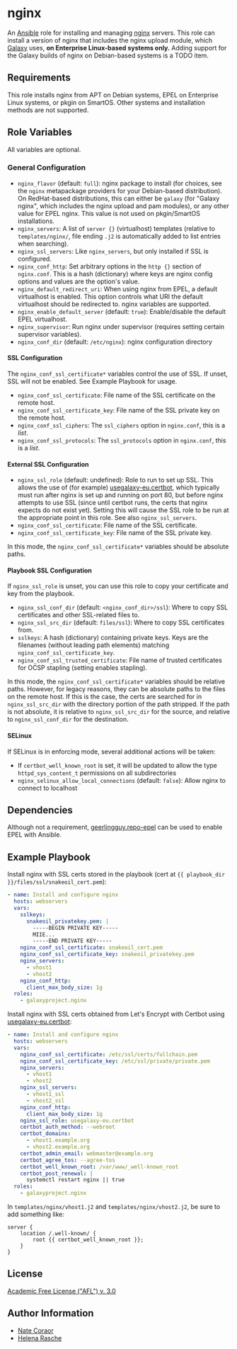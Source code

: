 nginx
=====

An [Ansible][ansible] role for installing and managing [nginx][nginx] servers.
This role can install a version of nginx that includes the nginx upload module,
which [Galaxy][galaxy] uses, **on Enterprise Linux-based systems only.** Adding
support for the Galaxy builds of nginx on Debian-based systems is a TODO item.

[ansible]: http://www.ansible.com/
[nginx]: http://nginx.org/
[galaxy]: http://galaxyproject.org/

Requirements
------------

This role installs nginx from APT on Debian systems, EPEL on Enterprise Linux
systems, or pkgin on SmartOS.  Other systems and installation methods are not
supported.

Role Variables
--------------

All variables are optional.

### General Configuration

- `nginx_flavor` (default: `full`): nginx package to install (for choices, see the `nginx` metapackage providers for
  your Debian-based distribution). On RedHat-based distributions, this can either be `galaxy` (for "Galaxy nginx", which
  includes the nginx upload and pam modules), or any other value for EPEL nginx. This value is not used on pkgin/SmartOS
  installations.
- `nginx_servers`: A list of `server {}` (virtualhost) templates (relative to `templates/nginx/`, file ending `.j2` is
  automatically added to list entries when searching).
- `nginx_ssl_servers`: Like `nginx_servers`, but only installed if SSL is configured.
- `nginx_conf_http`: Set arbitrary options in the `http {}` section of `nginx.conf`. This is a hash (dictionary) where
  keys are nginx config options and values are the option's value.
- `nginx_default_redirect_uri`: When using nginx from EPEL, a default virtualhost is enabled. This option controls what
  URI the default virtualhost should be redirected to. nginx variables are supported.
- `nginx_enable_default_server` (default: `true`): Enable/disable the default EPEL virtualhost.
- `nginx_supervisor`: Run nginx under supervisor (requires setting certain supervisor variables).
- `nginx_conf_dir` (default: `/etc/nginx`): nginx configuration directory

#### SSL Configuration

The `nginx_conf_ssl_certificate*` variables control the use of SSL. If unset, SSL will not be enabled. See Example
Playbook for usage.

- `nginx_conf_ssl_certificate`: File name of the SSL certificate on the remote host.
- `nginx_conf_ssl_certificate_key`: File name of the SSL private key on the remote host.
- `nginx_conf_ssl_ciphers`: The `ssl_ciphers` option in `nginx.conf`, this is a *list*.
- `nginx_conf_ssl_protocols`: The `ssl_protocols` option in `nginx.conf`, this is a *list*.

#### External SSL Configuration

- `nginx_ssl_role` (default: undefined): Role to run to set up SSL. This allows the use of (for example)
  [usegalaxy-eu.certbot][usegalaxy-eu-certbot], which typically must run after nginx is set up and running on port 80,
  but before nginx attempts to use SSL (since until certbot runs, the certs that nginx expects do not exist yet).
  Setting this will cause the SSL role to be run at the appropriate point in this role. See also `nginx_ssl_servers`.
- `nginx_conf_ssl_certificate`: File name of the SSL certificate.
- `nginx_conf_ssl_certificate_key`: File name of the SSL private key.

In this mode, the `nginx_conf_ssl_certificate*` variables should be absolute paths.

[usegalaxy-eu-certbot]: https://github.com/usegalaxy-eu/ansible-certbot/

#### Playbook SSL Configuration

If `nginx_ssl_role` is unset, you can use this role to copy your certificate and key from the playbook.

- `nginx_ssl_conf_dir` (default: `<nginx_conf_dir>/ssl`): Where to copy SSL certificates and other SSL-related files to.
- `nginx_ssl_src_dir` (default: `files/ssl`): Where to copy SSL certificates from.
- `sslkeys`: A hash (dictionary) containing private keys. Keys are the filenames (without leading path elements) matching
  `nginx_conf_ssl_certificate_key`.
- `nginx_conf_ssl_trusted_certificate`: File name of trusted certificates for OCSP stapling (setting enables stapling).

In this mode, the `nginx_conf_ssl_certificate*` variables should be relative paths. However, for legacy reasons, they
can be absolute paths to the files on the remote host. If this is the case, the certs are searched for in
`nginx_ssl_src_dir` with the directory portion of the path stripped. If the path is not absolute, it is relative to
`nginx_ssl_src_dir` for the source, and relative to `nginx_ssl_conf_dir` for the destination.

#### SELinux

If SELinux is in enforcing mode, several additional actions will be taken:

- If `certbot_well_known_root` is set, it will be updated to allow the type `httpd_sys_content_t` permissions on all subdirectories
- `nginx_selinux_allow_local_connections` (default: `false`): Allow nginx to connect to localhost

Dependencies
------------

Although not a requirement, [geerlingguy.repo-epel][repo-epel] can be used to enable EPEL with Ansible.

[repo-epel]: https://galaxy.ansible.com/geerlingguy/repo-epel/

Example Playbook
----------------

Install nginx with SSL certs stored in the playbook (cert at `{{ playbook_dir }}/files/ssl/snakeoil_cert.pem`):

```yaml
- name: Install and configure nginx
  hosts: webservers
  vars:
    sslkeys:
      snakeoil_privatekey.pem: |
        -----BEGIN PRIVATE KEY-----
        MIIE...
        -----END PRIVATE KEY-----
    nginx_conf_ssl_certificate: snakeoil_cert.pem
    nginx_conf_ssl_certificate_key: snakeoil_privatekey.pem
    nginx_servers:
      - vhost1
      - vhost2
    nginx_conf_http:
      client_max_body_size: 1g
  roles:
    - galaxyproject.nginx
```

Install nginx with SSL certs obtained from Let's Encrypt with Certbot using [usegalaxy-eu.certbot][usegalaxy-eu-certbot]:

```yaml
- name: Install and configure nginx
  hosts: webservers
  vars:
    nginx_conf_ssl_certificate: /etc/ssl/certs/fullchain.pem
    nginx_conf_ssl_certificate_key: /etc/ssl/private/private.pem
    nginx_servers:
      - vhost1
      - vhost2
    nginx_ssl_servers:
      - vhost1_ssl
      - vhost2_ssl
    nginx_conf_http:
      client_max_body_size: 1g
    nginx_ssl_role: usegalaxy-eu.certbot
    certbot_auth_method: --webroot
    certbot_domains:
      - vhost1.example.org
      - vhost2.example.org
    certbot_admin_email: webmaster@example.org
    certbot_agree_tos: --agree-tos
    certbot_well_known_root: /var/www/_well-known_root
    certbot_post_renewal: |
      systemctl restart nginx || true
  roles:
    - galaxyproject.nginx
```

In `templates/nginx/vhost1.j2` and `templates/nginx/vhost2.j2`, be sure to add something like:

```nginx
server {
    location /.well-known/ {
        root {{ certbot_well_known_root }};
    }
}
```

License
-------

[Academic Free License ("AFL") v. 3.0][afl]

[afl]: http://opensource.org/licenses/AFL-3.0

Author Information
------------------

- [Nate Coraor](https://github.com/natefoo)
- [Helena Rasche](https://github.com/hexylena)
